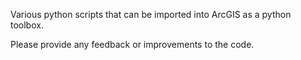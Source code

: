 Various python scripts that can be imported into ArcGIS
as a python toolbox. 

Please provide any feedback or improvements to the code.